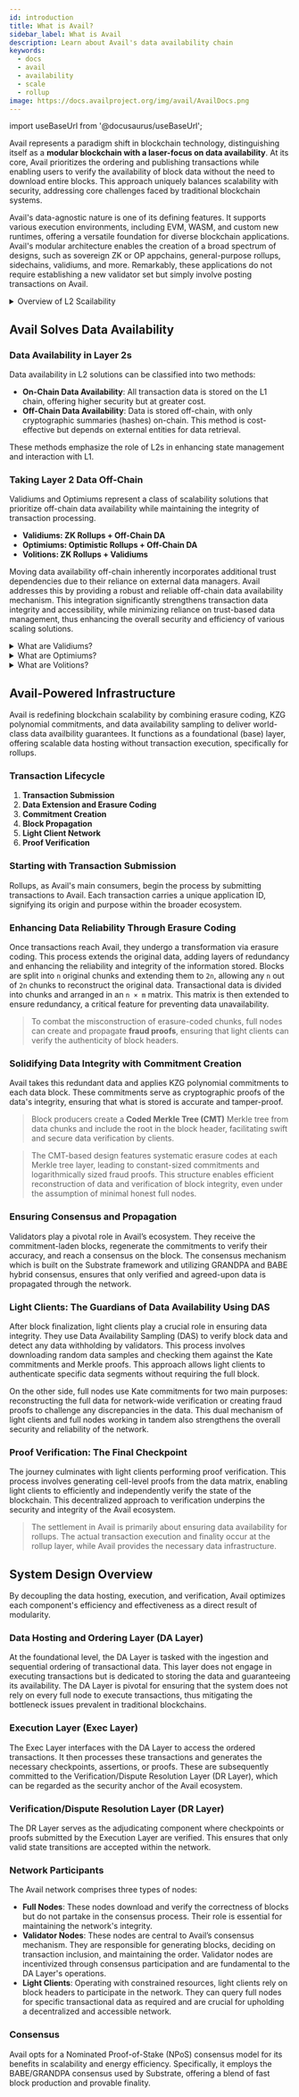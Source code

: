 ```yaml
---
id: introduction
title: What is Avail?
sidebar_label: What is Avail
description: Learn about Avail's data availability chain
keywords:
  - docs
  - avail
  - availability
  - scale
  - rollup
image: https://docs.availproject.org/img/avail/AvailDocs.png
---
```


import useBaseUrl from '@docusaurus/useBaseUrl';

Avail represents a paradigm shift in blockchain technology, distinguishing itself as a **modular blockchain with a laser-focus on data availability**. At its core, Avail prioritizes the ordering and publishing transactions while enabling users to verify the availability of block data without the need to download entire blocks. This approach uniquely balances scalability with security, addressing core challenges faced by traditional blockchain systems.

Avail's data-agnostic nature is one of its defining features. It supports various execution environments, including EVM, WASM, and custom new runtimes, offering a versatile foundation for diverse blockchain applications. Avail's modular architecture enables the creation of a broad spectrum of designs, such as sovereign ZK or OP appchains, general-purpose rollups, sidechains, validiums, and more. Remarkably, these applications do not require establishing a new validator set but simply involve posting transactions on Avail.

<details>
<summary>Overview of L2 Scailability</summary>

### Overview

In traditional blockchain networks, full nodes are responsible for executing all transactions, ensuring network integrity and security. However, this model, while secure, limits throughput and scalability due to its comprehensive processing requirements. To address these constraints, Layer 2 (L2) solutions emerged, offering enhanced performance by shifting the bulk of transaction execution away from the main chain (Layer 1).

Despite their advantages, L2 solutions face challenges in maintaining data availability and transaction integrity, especially in a manner that is both efficient and cost-effective. Rollups mitigate these challenges by executing transactions off-chain and then posting aggregated results back to the main chain. This approach significantly reduces the strain on Layer 1, leading to lower operational costs and reduced transaction fees, thereby offering a more scalable solution for blockchain networks.

### Optimistic Rollups

Optimistic Rollups operate on a principle of presumed validity, where transactions are assumed to be valid unless proven otherwise. Their lifecycle involves:

1. **Transaction Aggregation**: Transactions are gathered by sequencers and formed into a rollup block.
2. **Block Submission**: This block is submitted to an Ethereum-based smart contract with a bond as a security measure.
3. **Assumption of Validity**: Transactions are presumed valid upon submission.
4. **Challenge Window**: A period for submitting fraud proofs, allowing challenges to the block's validity.
5. **Outcome**:
   - **Challenge Successful**: The bond is forfeited, and the block is reversed.
   - **No Challenge**: The block is finalized if unchallenged.

### ZK Rollups

ZK Rollups require upfront cryptographic proofs of transaction validity, focusing on security and data integrity. Their lifecycle involves:

1. **Validity Requirement**: A validity proof must be provided before block submission.
2. **Block Submission**: Blocks are submitted with the required validity proof.
3. **Assumption of Validity**: Proof of validity is demanded upfront, unlike Optimistic Rollups.
4. **Data Availability**: While validity proofs are independent of data availability, the chain's security heavily depends on it.
5. **Implications of Data Unavailability**:
   - **State Recreation**: Users can potentially recreate the state using main chain data.
   - **Sequencer Intervention**: Other sequencers can step in to restore state and continue operations.

</details>

## Avail Solves Data Availability

### Data Availability in Layer 2s

Data availability in L2 solutions can be classified into two methods:

- **On-Chain Data Availability**: All transaction data is stored on the L1 chain, offering higher security but at greater cost.
- **Off-Chain Data Availability**: Data is stored off-chain, with only cryptographic summaries (hashes) on-chain. This method is cost-effective but depends on external entities for data retrieval.

These methods emphasize the role of L2s in enhancing state management and interaction with L1.

### Taking Layer 2 Data Off-Chain

Validiums and Optimiums represent a class of scalability solutions that prioritize off-chain data availability while maintaining the integrity of transaction processing.

- **Validiums: ZK Rollups + Off-Chain DA**
- **Optimiums: Optimistic Rollups + Off-Chain DA**
- **Volitions: ZK Rollups + Validiums**

Moving data availability off-chain inherently incorporates additional trust dependencies due to their reliance on external data managers. Avail addresses this by providing a robust and reliable off-chain data availability mechanism. This integration significantly strengthens transaction data integrity and accessibility, while minimizing reliance on trust-based data management, thus enhancing the overall security and efficiency of various scaling solutions.

<details>
<summary>What are Validiums?</summary>

Validiums are a direct adaptation of ZK rollups, Validiums shift data availability off-chain while continuing to use validity proofs.

They represent a class of advanced scaling solutions characterized by off-chain computation coupled with robust validity proofs. Unlike traditional approaches, Validiums do not store data on the Ethereum main chain, resulting in significantly enhanced transaction throughput. The cornerstone of these systems is the use of zero-knowledge proofs, such as ZK-SNARKs or ZK-STARKs. These cryptographic tools enable one party to confirm the truth of a statement to another without revealing any additional information beyond the statement's validity.

In Validiums, the integrity of all transactions is secured through these validity proofs, while data availability is maintained off-chain. This architecture allows users to execute withdrawals by providing a Merkle proof. Such proofs can attest to the inclusion of a user’s withdrawal transaction, enabling the on-chain contract to facilitate the withdrawal process.

Interactions between Validiums and Ethereum are orchestrated through a suite of smart contracts. The primary component in this setup is the main attestation contract. This contract is responsible for storing state commitments, represented as Merkle data roots, which are submitted by block producers. Additionally, a verification contract plays a critical role in verifying the validity proofs during state transitions, ensuring the seamless integration and operation of Validiums within the Ethereum ecosystem.

</details>

<details>
<summary>What are Optimiums?</summary>

Optimiums are a direct adaptation of Optimistic rollups and also take data availability off-chain. They retain fraud proof mechanisms for verification while boosting scalability.

At the heart of Optimiums lies the principle of assumed transaction validity. Transactions within this system are initially presumed to be valid. This assumption holds until proven otherwise, a process that is facilitated by fraud proof mechanisms. These mechanisms are crucial in maintaining the integrity and reliability of the network. If a transaction is challenged and found to be fraudulent, it is then reverted, ensuring the network's security and fidelity.

The key distinction of Optimiums from their traditional counterparts is the off-chain storage of transaction data. This strategic shift markedly increases network efficiency and scalability by reducing the data load on the main Ethereum chain. However, this also introduces new considerations for data retrieval and verification, which are adeptly handled through the fraud proof system.

In Optimiums, users can execute transactions and interact with the system seamlessly. Withdrawals are processed by submitting fraud proofs that validate the transaction's authenticity. These proofs serve as the cornerstone for ensuring that all operations within the network are legitimate and in accordance with the established rules.

The integration of Optimiums with the Ethereum main chain is managed via a set of specialized smart contracts. These contracts collectively oversee the transaction lifecycle, from submission to finalization, while ensuring that all data, though stored off-chain, remains accessible and verifiable as needed.

</details>

<details>
<summary>What are Volitions?</summary>

Volitions represent a versatile approach in the realm of scaling solutions. They blend the features of ZK-Rollups and Validiums. This hybrid model offers flexibility in data storage, allowing users to choose between on-chain and off-chain data availability based on their specific requirements and preferences.

At their core, Volitions leverage zero-knowledge proofs, such as ZK-SNARKs or ZK-STARKs, to ensure the integrity and validity of transactions. This mechanism enables the verification of transactions without compromising on privacy or revealing underlying data.

The unique feature of Volitions lies in their dual-mode operation. Users can opt for the ZK-Rollup mode, where transaction data is stored on-chain, thus benefiting from the security and decentralization of the Ethereum main chain. Alternatively, users can choose the Validium mode, which stores transaction data off-chain, enhancing scalability and throughput while still maintaining robust validity proofs.

In both modes, the transaction integrity is maintained through zero-knowledge proofs, but the choice of data availability mode allows for a customizable balance between scalability, security, and cost-efficiency.

The interaction of Volitions with the Ethereum ecosystem is also facilitated through a comprehensive set of smart contracts. These contracts manage state commitments and validity proof verifications, ensuring that the system remains secure, efficient, and seamlessly integrated with Ethereum, regardless of the chosen data availability mode.

</details>

## Avail-Powered Infrastructure

Avail is redefining blockchain scalability by combining erasure coding, KZG polynomial commitments, and data availability sampling to deliver world-class data availbility guarantees. It functions as a foundational (base) layer, offering scalable data hosting without transaction execution, specifically for rollups.

### Transaction Lifecycle

1. **Transaction Submission**
2. **Data Extension and Erasure Coding**
3. **Commitment Creation**
4. **Block Propagation**
5. **Light Client Network**
6. **Proof Verification**

### Starting with Transaction Submission

Rollups, as Avail's main consumers, begin the process by submitting transactions to Avail. Each transaction carries a unique application ID, signifying its origin and purpose within the broader ecosystem.

### Enhancing Data Reliability Through Erasure Coding

Once transactions reach Avail, they undergo a transformation via erasure coding. This process extends the original data, adding layers of redundancy and enhancing the reliability and integrity of the information stored. Blocks are split into `n` original chunks and extending them to `2n`, allowing any `n` out of `2n` chunks to reconstruct the original data. Transactional data is divided into chunks and arranged in an `n × m` matrix. This matrix is then extended to ensure redundancy, a critical feature for preventing data unavailability.

> To combat the misconstruction of erasure-coded chunks, full nodes can create and propagate **fraud proofs**, ensuring that light clients can verify the authenticity of block headers.

### Solidifying Data Integrity with Commitment Creation

Avail takes this redundant data and applies KZG polynomial commitments to each data block. These commitments serve as cryptographic proofs of the data's integrity, ensuring that what is stored is accurate and tamper-proof.

> Block producers create a **Coded Merkle Tree (CMT)** Merkle tree from data chunks and include the root in the block header, facilitating swift and secure data verification by clients.

> The CMT-based design features systematic erasure codes at each Merkle tree layer, leading to constant-sized commitments and logarithmically sized fraud proofs. This structure enables efficient reconstruction of data and verification of block integrity, even under the assumption of minimal honest full nodes.

### Ensuring Consensus and Propagation

Validators play a pivotal role in Avail’s ecosystem. They receive the commitment-laden blocks, regenerate the commitments to verify their accuracy, and reach a consensus on the block. The consensus mechanism which is built on the Substrate framework and utilizing GRANDPA and BABE hybrid consensus, ensures that only verified and agreed-upon data is propagated through the network.

### Light Clients: The Guardians of Data Availability Using DAS

After block finalization, light clients play a crucial role in ensuring data integrity. They use Data Availability Sampling (DAS) to verify block data and detect any data withholding by validators. This process involves downloading random data samples and checking them against the Kate commitments and Merkle proofs. This approach allows light clients to authenticate specific data segments without requiring the full block.

On the other side, full nodes use Kate commitments for two main purposes: reconstructing the full data for network-wide verification or creating fraud proofs to challenge any discrepancies in the data. This dual mechanism of light clients and full nodes working in tandem also strengthens the overall security and reliability of the network.

### Proof Verification: The Final Checkpoint

The journey culminates with light clients performing proof verification. This process involves generating cell-level proofs from the data matrix, enabling light clients to efficiently and independently verify the state of the blockchain. This decentralized approach to verification underpins the security and integrity of the Avail ecosystem.

> The settlement in Avail is primarily about ensuring data availability for rollups. The actual transaction execution and finality occur at the rollup layer, while Avail provides the necessary data infrastructure.

## System Design Overview

By decoupling the data hosting, execution, and verification, Avail optimizes each component's efficiency and effectiveness as a direct result of modularity.

### Data Hosting and Ordering Layer (DA Layer)

At the foundational level, the DA Layer is tasked with the ingestion and sequential ordering of transactional data. This layer does not engage in executing transactions but is dedicated to storing the data and guaranteeing its availability. The DA Layer is pivotal for ensuring that the system does not rely on every full node to execute transactions, thus mitigating the bottleneck issues prevalent in traditional blockchains.

### Execution Layer (Exec Layer)

The Exec Layer interfaces with the DA Layer to access the ordered transactions. It then processes these transactions and generates the necessary checkpoints, assertions, or proofs. These are subsequently committed to the Verification/Dispute Resolution Layer (DR Layer), which can be regarded as the security anchor of the Avail ecosystem.

### Verification/Dispute Resolution Layer (DR Layer)

The DR Layer serves as the adjudicating component where checkpoints or proofs submitted by the Execution Layer are verified. This ensures that only valid state transitions are accepted within the network.

### Network Participants

The Avail network comprises three types of nodes:

- **Full Nodes**: These nodes download and verify the correctness of blocks but do not partake in the consensus process. Their role is essential for maintaining the network's integrity.
- **Validator Nodes**: These nodes are central to Avail’s consensus mechanism. They are responsible for generating blocks, deciding on transaction inclusion, and maintaining the order. Validator nodes are incentivized through consensus participation and are fundamental to the DA Layer's operations.
- **Light Clients**: Operating with constrained resources, light clients rely on block headers to participate in the network. They can query full nodes for specific transactional data as required and are crucial for upholding a decentralized and accessible network.

### Consensus

Avail opts for a Nominated Proof-of-Stake (NPoS) consensus model for its benefits in scalability and energy efficiency. Specifically, it employs the BABE/GRANDPA consensus used by Substrate, offering a blend of fast block production and provable finality.
